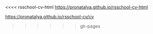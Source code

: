<<<< rsschool-cv-html
https://pronatalya.github.io/rsschool-cv-html


 https://pronatalya.github.io/rsschool-cv/cv
 
>>>>>> gh-pages
